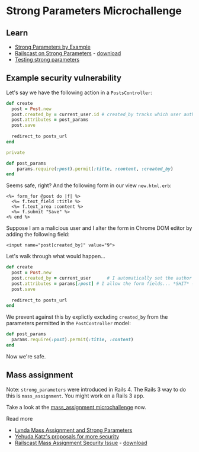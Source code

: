# Strong Parameters Microchallenge

## Learn

* [Strong Parameters by Example](http://blog.sensible.io/2013/08/17/strong-parameters-by-example.html)
* [Railscast on Strong Parameters](http://railscasts.com/episodes/371-strong-parameters) - [download](https://dl.dropboxusercontent.com/u/930145/dbc/371-strong-parameters.mp4)
* [Testing strong parameters](http://pivotallabs.com/rails-4-testing-strong-parameters/)

## Example security vulnerability

Let's say we have the following action in a ``PostsController``:

```ruby
def create
  post = Post.new
  post.created_by = current_user.id # created_by tracks which user authored the post
  post.attributes = post_params
  post.save
  
  redirect_to posts_url
end

private

def post_params
	params.require(:post).permit(:title, :content, :created_by)
end
```


Seems safe, right? And the following form in our view ``new.html.erb``:

```
<%= form_for @post do |f| %>
  <%= f.text_field :title %>
  <%= f.text_area :content %>
  <%= f.submit "Save" %>
<% end %>
```

Suppose I am a malicious user and I alter the form in Chrome DOM editor by adding the following field:
```
<input name="post[created_by]" value="9">
```

Let's walk through what would happen...

```ruby
def create
  post = Post.new
  post.created_by = current_user      # I automatically set the author to be the current logged in user
  post.attributes = params[:post] # I allow the form fields... *SHIT* - the params[:post][:created_by] was sent via my hack and will record that the post was created by author_id to 9, which is not correct!
  post.save
  
  redirect_to posts_url
end
```

We prevent against this by explictly excluding ```created_by``` from the parameters permitted in the ``PostController`` model:
```ruby
def post_params
  params.require(:post).permit(:title, :content)
end
`````

Now we're safe.


## Mass assignment



Note: `strong_parameters` were introduced in Rails 4.  The Rails 3 way to do this is `mass_assignment`.  You might work on a Rails 3 app.  

Take a look at the [mass_assignment microchallenge](./mass_assignment_vulernability.md) now.

Read more

- [Lynda Mass Assignment and Strong Parameters](http://www.lynda.com/Ruby-Rails-tutorials/Mass-assignment-strong-parameters/139989/159116-4.html)
- [Yehuda Katz's proposals for more security](https://gist.github.com/wycats/1974187)
- [Railscast Mass Assignment Security Issue](http://railscasts.com/episodes/26-hackers-love-mass-assignment-revised) - [download](https://dl.dropboxusercontent.com/u/930145/dbc/026-hackers-love-mass-assignment-revised.mp4)
